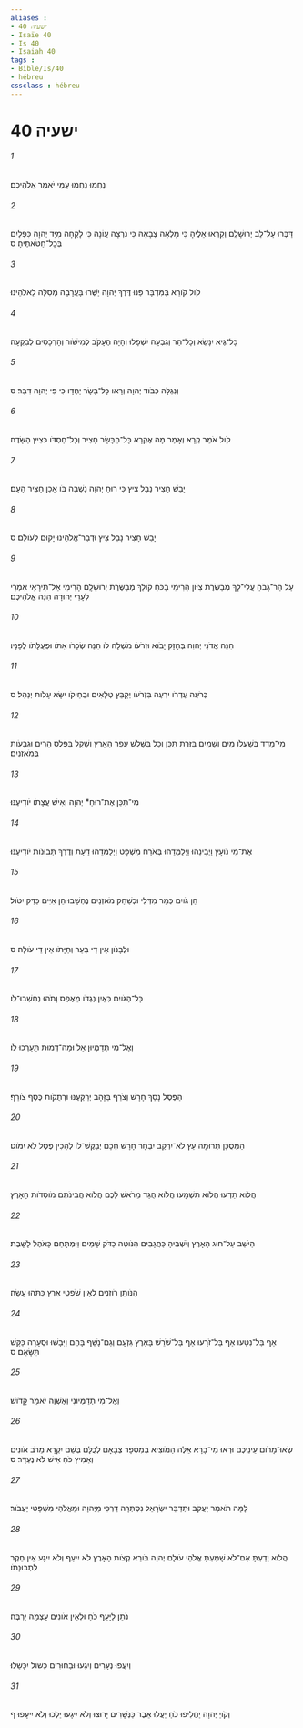 ```yaml
---
aliases : 
- ישעיה 40
- Isaïe 40
- Is 40
- Isaiah 40
tags : 
- Bible/Is/40
- hébreu
cssclass : hébreu
---
```


# ישעיה 40

###### 1
נַחֲמוּ נַחֲמוּ עַמִּי יֹאמַר אֱלֹהֵיכֶם׃
###### 2
דַּבְּרוּ עַל־לֵב יְרוּשָׁלִַם וְקִרְאוּ אֵלֶיהָ כִּי מָלְאָה צְבָאָהּ כִּי נִרְצָה עֲוֹנָהּ כִּי לָקְחָה מִיַּד יְהוָה כִּפְלַיִם בְּכָל־חַטֹּאתֶיהָ׃ ס
###### 3
קֹול קֹורֵא בַּמִּדְבָּר פַּנּוּ דֶּרֶךְ יְהוָה יַשְּׁרוּ בָּעֲרָבָה מְסִלָּה לֵאלֹהֵינוּ׃
###### 4
כָּל־גֶּיא יִנָּשֵׂא וְכָל־הַר וְגִבְעָה יִשְׁפָּלוּ וְהָיָה הֶעָקֹב לְמִישֹׁור וְהָרְכָסִים לְבִקְעָה׃
###### 5
וְנִגְלָה כְּבֹוד יְהוָה וְרָאוּ כָל־בָּשָׂר יַחְדָּו כִּי פִּי יְהוָה דִּבֵּר׃ ס
###### 6
קֹול אֹמֵר קְרָא וְאָמַר מָה אֶקְרָא כָּל־הַבָּשָׂר חָצִיר וְכָל־חַסְדֹּו כְּצִיץ הַשָּׂדֶה׃
###### 7
יָבֵשׁ חָצִיר נָבֵל צִיץ כִּי רוּחַ יְהוָה נָשְׁבָה בֹּו אָכֵן חָצִיר הָעָם׃
###### 8
יָבֵשׁ חָצִיר נָבֵל צִיץ וּדְבַר־אֱלֹהֵינוּ יָקוּם לְעֹולָם׃ ס
###### 9
עַל הַר־גָּבֹהַ עֲלִי־לָךְ מְבַשֶּׂרֶת צִיֹּון הָרִימִי בַכֹּחַ קֹולֵךְ מְבַשֶּׂרֶת יְרוּשָׁלִָם הָרִימִי אַל־תִּירָאִי אִמְרִי לְעָרֵי יְהוּדָה הִנֵּה אֱלֹהֵיכֶם׃
###### 10
הִנֵּה אֲדֹנָי יְהוִה בְּחָזָק יָבֹוא וּזְרֹעֹו מֹשְׁלָה לֹו הִנֵּה שְׂכָרֹו אִתֹּו וּפְעֻלָּתֹו לְפָנָיו׃
###### 11
כְּרֹעֶה עֶדְרֹו יִרְעֶה בִּזְרֹעֹו יְקַבֵּץ טְלָאִים וּבְחֵיקֹו יִשָּׂא עָלֹות יְנַהֵל׃ ס
###### 12
מִי־מָדַד בְּשָׁעֳלֹו מַיִם וְשָׁמַיִם בַּזֶּרֶת תִּכֵּן וְכָל בַּשָּׁלִשׁ עֲפַר הָאָרֶץ וְשָׁקַל בַּפֶּלֶס הָרִים וּגְבָעֹות בְּמֹאזְנָיִם׃
###### 13
מִי־תִכֵּן אֶת־רוּחַ* יְהוָה וְאִישׁ עֲצָתֹו יֹודִיעֶנּוּ׃
###### 14
אֶת־מִי נֹועָץ וַיְבִינֵהוּ וַיְלַמְּדֵהוּ בְּאֹרַח מִשְׁפָּט וַיְלַמְּדֵהוּ דַעַת וְדֶרֶךְ תְּבוּנֹות יֹודִיעֶנּוּ׃
###### 15
הֵן גֹּויִם כְּמַר מִדְּלִי וּכְשַׁחַק מֹאזְנַיִם נֶחְשָׁבוּ הֵן אִיִּים כַּדַּק יִטֹּול׃
###### 16
וּלְבָנֹון אֵין דֵּי בָּעֵר וְחַיָּתֹו אֵין דֵּי עֹולָה׃ ס
###### 17
כָּל־הַגֹּויִם כְּאַיִן נֶגְדֹּו מֵאֶפֶס וָתֹהוּ נֶחְשְׁבוּ־לֹו׃
###### 18
וְאֶל־מִי תְּדַמְּיוּן אֵל וּמַה־דְּמוּת תַּעַרְכוּ לֹו׃
###### 19
הַפֶּסֶל נָסַךְ חָרָשׁ וְצֹרֵף בַּזָּהָב יְרַקְּעֶנּוּ וּרְתֻקֹות כֶּסֶף צֹורֵף׃
###### 20
הַמְסֻכָּן תְּרוּמָה עֵץ לֹא־יִרְקַב יִבְחָר חָרָשׁ חָכָם יְבַקֶּשׁ־לֹו לְהָכִין פֶּסֶל לֹא יִמֹּוט׃
###### 21
הֲלֹוא תֵדְעוּ הֲלֹוא תִשְׁמָעוּ הֲלֹוא הֻגַּד מֵרֹאשׁ לָכֶם הֲלֹוא הֲבִינֹתֶם מֹוסְדֹות הָאָרֶץ׃
###### 22
הַיֹּשֵׁב עַל־חוּג הָאָרֶץ וְיֹשְׁבֶיהָ כַּחֲגָבִים הַנֹּוטֶה כַדֹּק שָׁמַיִם וַיִּמְתָּחֵם כָּאֹהֶל לָשָׁבֶת׃
###### 23
הַנֹּותֵן רֹוזְנִים לְאָיִן שֹׁפְטֵי אֶרֶץ כַּתֹּהוּ עָשָׂה׃
###### 24
אַף בַּל־נִטָּעוּ אַף בַּל־זֹרָעוּ אַף בַּל־שֹׁרֵשׁ בָּאָרֶץ גִּזְעָם וְגַם־נָשַׁף בָּהֶם וַיִּבָשׁוּ וּסְעָרָה כַּקַּשׁ תִּשָּׂאֵם׃ ס
###### 25
וְאֶל־מִי תְדַמְּיוּנִי וְאֶשְׁוֶה יֹאמַר קָדֹושׁ׃
###### 26
שְׂאוּ־מָרֹום עֵינֵיכֶם וּרְאוּ מִי־בָרָא אֵלֶּה הַמֹּוצִיא בְמִסְפָּר צְבָאָם לְכֻלָּם בְּשֵׁם יִקְרָא מֵרֹב אֹונִים וְאַמִּיץ כֹּחַ אִישׁ לֹא נֶעְדָּר׃ ס
###### 27
לָמָּה תֹאמַר יַעֲקֹב וּתְדַבֵּר יִשְׂרָאֵל נִסְתְּרָה דַרְכִּי מֵיְהוָה וּמֵאֱלֹהַי מִשְׁפָּטִי יַעֲבֹור׃
###### 28
הֲלֹוא יָדַעְתָּ אִם־לֹא שָׁמַעְתָּ אֱלֹהֵי עֹולָם יְהוָה בֹּורֵא קְצֹות הָאָרֶץ לֹא יִיעַף וְלֹא יִיגָע אֵין חֵקֶר לִתְבוּנָתֹו׃
###### 29
נֹתֵן לַיָּעֵף כֹּחַ וּלְאֵין אֹונִים עָצְמָה יַרְבֶּה׃
###### 30
וְיִעֲפוּ נְעָרִים וְיִגָעוּ וּבַחוּרִים כָּשֹׁול יִכָּשֵׁלוּ׃
###### 31
וְקֹויֵ יְהוָה יַחֲלִיפוּ כֹחַ יַעֲלוּ אֵבֶר כַּנְּשָׁרִים יָרוּצוּ וְלֹא יִיגָעוּ יֵלְכוּ וְלֹא יִיעָפוּ׃ ף

